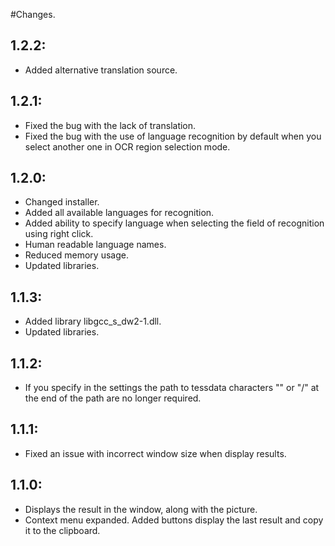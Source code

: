 #Changes.
## 1.2.2:
* Added alternative translation source. 
## 1.2.1:
* Fixed the bug with the lack of translation. 
* Fixed the bug with the use of language recognition by default when you select another one in OCR region selection mode.
## 1.2.0:
* Changed installer. 
* Added all available languages for recognition.
* Added ability to specify language when selecting the field of recognition using right click. 
* Human readable language names. 
* Reduced memory usage. 
* Updated libraries.
## 1.1.3: 
* Added library libgcc_s_dw2-1.dll. 
* Updated libraries. 
## 1.1.2: 
* If you specify in the settings the path to tessdata characters "\" or "/" at the end of the path are no longer required. 
## 1.1.1: 
* Fixed an issue with incorrect window size when display results. 
## 1.1.0: 
* Displays the result in the window, along with the picture. 
* Context menu expanded. Added buttons display the last result and copy it to the clipboard.
